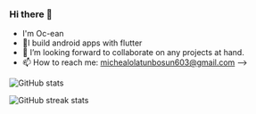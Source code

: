 ### Hi there 👋

- I'm Oc-ean
- 🌱I build android apps with flutter
- 👯 I’m looking forward to collaborate on any projects at hand.
- 📫 How to reach me: michealolatunbosun603@gmail.com
-->


![GitHub stats](https://github-readme-stats.vercel.app/api?username=Oc-ean&show_icons=true)

![GitHub streak stats](https://github-readme-streak-stats.herokuapp.com/?user=Oc-ean)
</div>

